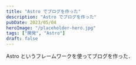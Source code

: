 ```yaml
---
title: "Astro でブログを作った"
description: "Astro でブログを作った"
pubDate: 2023/05/04
heroImage: "/placeholder-hero.jpg"
tags: ["開発", "Astro"]
draft: false
---
```


Astro というフレームワークを使ってブログを作った．

